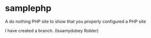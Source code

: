 samplephp
=========

A do nothing PHP site to show that you properly configured a PHP site


I have created a branch. (Issamydobey Robler)